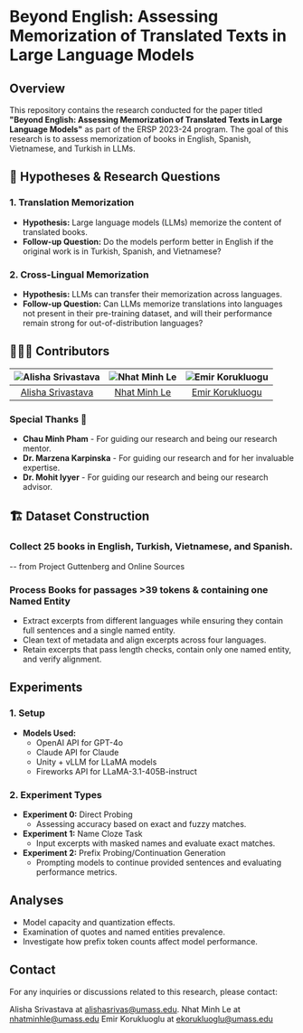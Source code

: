 # Beyond English: Assessing Memorization of Translated Texts in Large Language Models

## Overview

This repository contains the research conducted for the paper titled **"Beyond English: Assessing Memorization of Translated Texts in Large Language Models"** as part of the ERSP 2023-24 program. The goal of this research is to assess memorization of books in English, Spanish, Vietnamese, and Turkish in LLMs. 

## 🚀 Hypotheses & Research Questions

### 1. Translation Memorization
- **Hypothesis:** Large language models (LLMs) memorize the content of translated books.
- **Follow-up Question:** Do the models perform better in English if the original work is in Turkish, Spanish, and Vietnamese?

### 2. Cross-Lingual Memorization
- **Hypothesis:** LLMs can transfer their memorization across languages.
- **Follow-up Question:** Can LLMs memorize translations into languages not present in their pre-training dataset, and will their performance remain strong for out-of-distribution languages?

## 👩🏻‍💻 Contributors
| ![Alisha Srivastava](https://avatars.githubusercontent.com/alishasrivas?s=100) | ![Nhat Minh Le](https://avatars.githubusercontent.com/nhminhle?s=100) | ![Emir Korukluogu](https://avatars.githubusercontent.com/emirkaan5?s=100) |
|:---:|:---:|:---:|
| [Alisha Srivastava](https://github.com/alishasrivas) | [Nhat Minh Le](https://github.com/nhminhle) | [Emir Korukluogu](https://github.com/emirkaan5) |

### Special Thanks 🌟
- **Chau Minh Pham** - For guiding our research and being our research mentor.
- **Dr. Marzena Karpinska** - For guiding our research and for her invaluable expertise. 
- **Dr. Mohit Iyyer** - For guiding our research and being our research advisor.

## 🏗️ Dataset Construction

### Collect 25 books in English, Turkish, Vietnamese, and Spanish.
-- from Project Guttenberg and Online Sources 

### Process Books for passages >39 tokens & containing one Named Entity
- Extract excerpts from different languages while ensuring they contain full sentences and a single named entity.
- Clean text of metadata and align excerpts across four languages.
- Retain excerpts that pass length checks, contain only one named entity, and verify alignment.

## Experiments

### 1. Setup
- **Models Used:**
  - OpenAI API for GPT-4o
  - Claude API for Claude
  - Unity + vLLM for LLaMA models
  - Fireworks API for LLaMA-3.1-405B-instruct

### 2. Experiment Types
- **Experiment 0:** Direct Probing
  - Assessing accuracy based on exact and fuzzy matches.
- **Experiment 1:** Name Cloze Task
  - Input excerpts with masked names and evaluate exact matches.
- **Experiment 2:** Prefix Probing/Continuation Generation
  - Prompting models to continue provided sentences and evaluating performance metrics.

## Analyses

- Model capacity and quantization effects.
- Examination of quotes and named entities prevalence.
- Investigate how prefix token counts affect model performance.

## Contact

For any inquiries or discussions related to this research, please contact:

Alisha Srivastava at alishasrivas@umass.edu.
Nhat Minh Le at nhatminhle@umass.edu
Emir Korukluoglu at ekorukluoglu@umass.edu
